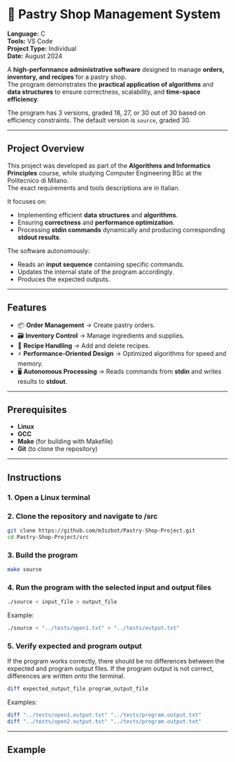 # 🧁 Pastry Shop Management System

**Language:** C  
**Tools:** VS Code  
**Project Type:** Individual  
**Date:** August 2024

A **high-performance administrative software** designed to manage **orders, inventory, and recipes** for a pastry shop.  
The program demonstrates the **practical application of algorithms** and **data structures** to ensure correctness, scalability, and **time-space efficiency**.

The program has 3 versions, graded 18, 27, or 30 out of 30 based on efficiency constraints. The default version is `source`, graded 30.

---

## Project Overview

This project was developed as part of the **Algorithms and Informatics Principles** course, while studying Computer Engineering BSc at the Politecnico di Milano.  
The exact requirements and tools descriptions are in Italian.

It focuses on:

- Implementing efficient **data structures** and **algorithms**.
- Ensuring **correctness** and **performance optimization**.
- Processing **stdin commands** dynamically and producing corresponding **stdout results**.

The software autonomously:

- Reads an **input sequence** containing specific commands.
- Updates the internal state of the program accordingly.
- Produces the expected outputs.

---

## Features

- 📦 **Order Management** → Create pastry orders.
- 🗃️ **Inventory Control** → Manage ingredients and supplies.
- 📜 **Recipe Handling** → Add and delete recipes.
- ⚡ **Performance-Oriented Design** → Optimized algorithms for speed and memory.
- 🖥️ **Autonomous Processing** → Reads commands from **stdin** and writes results to **stdout**.

---

## Prerequisites

- **Linux**
- **GCC**
- **Make** (for building with Makefile)
- **Git** (to clone the repository)

---

## Instructions

### 1. Open a Linux terminal

### 2. Clone the repository and navigate to /src

```bash
git clone https://github.com/m3szbot/Pastry-Shop-Project.git
cd Pastry-Shop-Project/src
```

### 3. Build the program

```bash
make source
```

### 4. Run the program with the selected input and output files

```bash
./source < input_file > output_file
```

Example:

```bash
./source < "../tests/open1.txt" > "../tests/output.txt"
```

### 5. Verify expected and program output

If the program works correctly, there should be no differences between the expected and program output files. If the program output is not correct, differences are written onto the terminal.

```bash
diff expected_output_file program_output_file
```

Examples:

```bash
diff "../tests/open1.output.txt" "../tests/program.output.txt"
diff "../tests/open2.output.txt" "../tests/program.output.txt"
```

---

## Example
